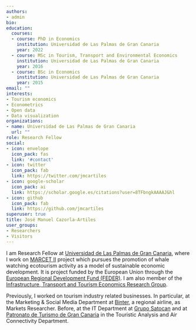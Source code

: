 ```yaml
---
authors:
- admin
bio:
education:
  courses:
  - course: PhD in Economics
    institution: Universidad de Las Palmas de Gran Canaria
    year: 2022
  - course: MSc in Tourism, Transport and Environmental Economics
    institution: Universidad de Las Palmas de Gran Canaria
    year: 2016
  - course: BSc in Economics
    institution: Universidad de Las Palmas de Gran Canaria
    year: 2015
email: ""
interests:
- Tourism economics
- Econometrics
- Open data
- Data visualization
organizations:
- name: Universidad de Las Palmas de Gran Canaria
  url: ""
role: Research Fellow
social:
- icon: envelope
  icon_pack: fas
  link: '#contact'
- icon: twitter
  icon_pack: fab
  link: https://twitter.com/jmcartiles
- icon: google-scholar
  icon_pack: ai
  link: https://scholar.google.es/citations?user=8TFbngkAAAAJ&hl
- icon: github
  icon_pack: fab
  link: https://github.com/jmcartiles
superuser: true
title: José Manuel Cazorla-Artiles
user_groups:
- Researchers
- Visitors
---
```


I am Research Fellow at [Universidad de Las Palmas de Gran Canaria](https://www.ulpgc.es/), where I work on [MARCET II](https://marcet-mac.eu/wordpress/) project which pursues the promotion of whale watching ecotourism activity as a model of sustainable economic development. It is project funded by the European Union through the [European Regional Development Fund (FEDER)](https://www.europarl.europa.eu/factsheets/en/sheet/95/el-fondo-europeo-de-desarrollo-regional-feder-). I am also member of the [Infrastructure, Transport and Tourism Economics Research Group](http://eitt.es/).

Previously, I worked on tourism industry related businesses. In particular, at the Marketing & Social Media Department at [Binter](https://www.bintercanarias.com/), a regional airline, as Markets Researcher. Before, at the IT Department at [Grupo Satocan](https://www.gruposatocan.es/) and at [Patronato de Turismo de Gran Canaria](http://www.grancanaria.com/turismo/es/) in the Touristic Analysis and Air Connectivity Department.

